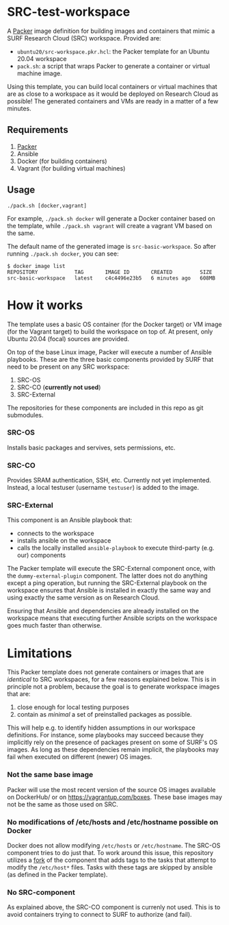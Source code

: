 # SRC-test-workspace

A [Packer](https://www.packer.io/) image definition for building images and containers that mimic a SURF Research Cloud (SRC) workspace. Provided are:

* `ubuntu20/src-workspace.pkr.hcl`: the Packer template for an Ubuntu 20.04 workspace
* `pack.sh`: a script that wraps Packer to generate a container or virtual machine image.

Using this template, you can build local containers or virtual machines that are as close to a workspace as it would be deployed on Research Cloud as possible! The generated containers 
and VMs are ready in a matter of a few minutes.

## Requirements

1. [Packer](https://www.packer.io/)
1. Ansible
1. Docker (for building containers)
1. Vagrant (for building virtual machines)

## Usage

`./pack.sh [docker,vagrant]`

For example, `./pack.sh docker` will generate a Docker container based on the template, while `./pack.sh vagrant` will create a vagrant VM based on the same.

The default name of the generated image is `src-basic-workspace`. So after running `./pack.sh docker`, you can see:

```
$ docker image list
REPOSITORY            TAG       IMAGE ID       CREATED         SIZE
src-basic-workspace   latest    c4c4496e23b5   6 minutes ago   608MB
```

# How it works

The template uses a basic OS container (for the Docker target) or VM image (for the Vagrant target) to build the workspace on top of. At present, only Ubuntu 20.04 (focal) sources are 
provided.

On top of the base Linux image, Packer will execute a number of Ansible playbooks. These are the three basic components provided by SURF that need to be present on any SRC workspace:

1. SRC-OS
1. SRC-CO (**currently not used**)
1. SRC-External

The repositories for these components are included in this repo as git submodules.

### SRC-OS

Installs basic packages and servives, sets permissions, etc.

### SRC-CO

Provides SRAM authentication, SSH, etc. Currently not yet implemented. Instead, a local testuser (username `testuser`) is added to the image.

### SRC-External

This component is an Ansible playbook that:

* connects to the workspace
* installs ansible on the workspace
* calls the locally installed `ansible-playbook` to execute third-party (e.g. our) components

The Packer template will execute the SRC-External component once, with the `dummy-external-plugin` component. The latter does not do anything except a ping operation, but running the 
SRC-External playbook on the workspace ensures that Ansible is installed in exactly the same way and using exactly the same version as on Research Cloud.

Ensuring that Ansible and dependencies are already installed on the workspace means that executing further Ansible scripts on the workspace goes much faster than otherwise.

# Limitations

This Packer template does not generate containers or images that are *identical* to SRC workspaces, for a few reasons explained below. This is in principle not a problem, because the goal is to generate workspace images that are:

1. close enough for local testing purposes
1. contain as *minimal* a set of preinstalled packages as possible.

This will help e.g. to identify hidden assumptions in our workspace definitions. For instance, some playbooks may succeed because they implicitly rely on the presence of packages present on some of SURF's OS images. As long as these dependencies remain implicit, the playbooks may fail when executed on different (newer) OS images.

### Not the same base image

Packer will use the most recent version of the source OS images available on DockerHub/ or on https://vagrantup.com/boxes. These base images may not be the same as those used on SRC.

### No modifications of /etc/hosts and /etc/hostname possible on Docker

Docker does not allow modifying `/etc/hosts` or `/etc/hostname`. The SRC-OS component tries to do just that. To work around this issue, this repository utilizes a [fork](https://github.com/UtrechtUniversity/src-plugin-os/tree/3afd56eb7f4e5ad53d2e91b35920205384cbe6f6) of the 
component that adds tags to the tasks that attempt to modify the `/etc/host*` files. Tasks with these tags are skipped by ansible (as defined in the Packer template).

### No SRC-component

As explained above, the SRC-CO component is currenly not used. This is to avoid containers trying to connect to SURF to authorize (and fail).
